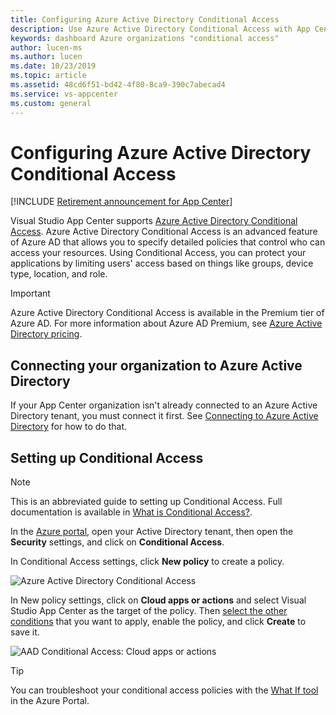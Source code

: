 ```yaml
---
title: Configuring Azure Active Directory Conditional Access
description: Use Azure Active Directory Conditional Access with App Center
keywords: dashboard Azure organizations "conditional access"
author: lucen-ms
ms.author: lucen
ms.date: 10/23/2019
ms.topic: article
ms.assetid: 48cd6f51-bd42-4f80-8ca9-390c7abecad4
ms.service: vs-appcenter
ms.custom: general
---
```


# Configuring Azure Active Directory Conditional Access

[!INCLUDE [Retirement announcement for App Center](~/includes/retirement.md)]

Visual Studio App Center supports [Azure Active Directory Conditional Access](/azure/active-directory/conditional-access/overview). Azure Active Directory Conditional Access is an advanced feature of Azure AD that allows you to specify detailed policies that control who can access your resources. Using Conditional Access, you can protect your applications by limiting users' access based on things like groups, device type, location, and role.

> [!IMPORTANT]
> Azure Active Directory Conditional Access is available in the Premium tier of Azure AD. For more information about Azure AD Premium, see [Azure Active Directory pricing](https://azure.microsoft.com/pricing/details/active-directory/).

## Connecting your organization to Azure Active Directory
If your App Center organization isn't already connected to an Azure Active Directory tenant, you must connect it first. See [Connecting to Azure Active Directory](./connecting-to-azure-active-directory.md) for how to do that.

## Setting up Conditional Access
> [!NOTE]
> This is an abbreviated guide to setting up Conditional Access. Full documentation is available in [What is Conditional Access?](/azure/active-directory/conditional-access/overview).

In the [Azure portal](https://portal.azure.com), open your Active Directory tenant, then open the **Security** settings, and click on **Conditional Access**.

In Conditional Access settings, click **New policy** to create a policy.

![Azure Active Directory Conditional Access](./images/conditional-access-2.png)

In New policy settings, click on **Cloud apps or actions** and select Visual Studio App Center as the target of the policy. Then [select the other conditions](/azure/active-directory/conditional-access/best-practices) that you want to apply, enable the policy, and click **Create** to save it.

![AAD Conditional Access: Cloud apps or actions](./images/conditional-access-1.png)

> [!TIP]
> You can troubleshoot your conditional access policies with the [What If tool](/azure/active-directory/conditional-access/troubleshoot-conditional-access-what-if) in the Azure Portal.
